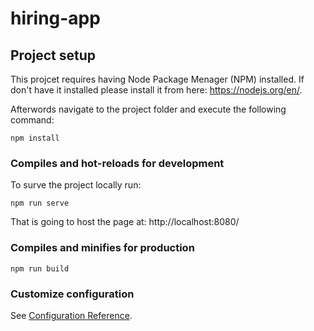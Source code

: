 # hiring-app

## Project setup
This projcet requires having Node Package Menager (NPM) installed. If don't have it installed please install it from here: https://nodejs.org/en/.

Afterwords navigate to the project folder and execute the following command:
```
npm install
```

### Compiles and hot-reloads for development
To surve the project locally run:
```
npm run serve
```
That is going to host the page at: http://localhost:8080/

### Compiles and minifies for production
```
npm run build
```

### Customize configuration
See [Configuration Reference](https://cli.vuejs.org/config/).

